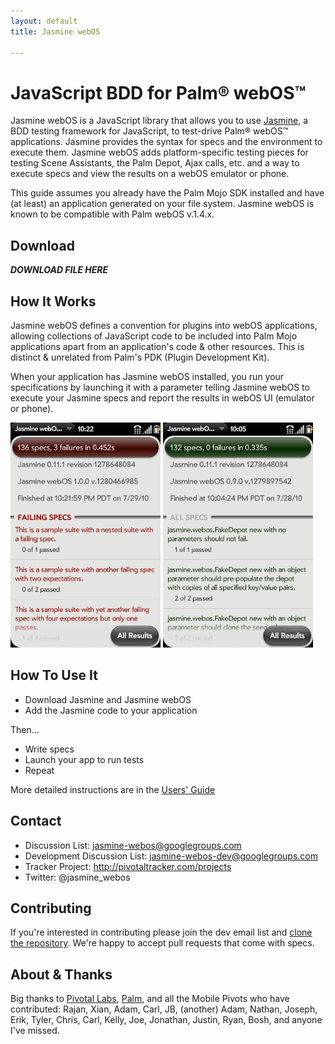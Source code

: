 ```yaml
---
layout: default
title: Jasmine webOS

---
```


# JavaScript BDD for Palm&reg; webOS&trade;

Jasmine webOS is a JavaScript library that allows you to use [Jasmine](http://pivotal.github.com/jasmine), a BDD testing framework for JavaScript, to test-drive Palm&reg; webOS&trade; applications. Jasmine provides the syntax for specs and the environment to execute them. Jasmine webOS adds platform-specific testing pieces for testing Scene Assistants, the Palm Depot, Ajax calls, etc. and a way to execute specs and view the results on a webOS emulator or phone.

This guide assumes you already have the Palm Mojo SDK installed and have (at least) an application generated on your file system. Jasmine webOS is known to be compatible with Palm webOS v.1.4.x.

## Download

___DOWNLOAD FILE HERE___

## How It Works

Jasmine webOS defines a convention for plugins into webOS applications, allowing collections of JavaScript code to be
included into Palm Mojo applications apart from an application's code & other resources. This is distinct & unrelated
from Palm's PDK (Plugin Development Kit).

When your application has Jasmine webOS installed, you run your specifications by launching it with a parameter telling Jasmine webOS to execute your Jasmine specs and report the results in webOS UI (emulator or phone).

<img src="img/red.png" title="Green!" alt="Passing Specs in webOS UI" style="width:240px;">
<img src="img/green_long.png" title="Green!" alt="Passing Specs in webOS UI" style="width:240px;">

## How To Use It

  * Download Jasmine and Jasmine webOS
  * Add the Jasmine code to your application
  
Then...
  
  * Write specs
  * Launch your app to run tests
  * Repeat

More detailed instructions are in the [Users' Guide](guide.html)

## Contact

  * Discussion List: jasmine-webos@googlegroups.com
  * Development Discussion List: jasmine-webos-dev@googlegroups.com
  * Tracker Project: http://pivotaltracker.com/projects
  * Twitter: @jasmine_webos

## Contributing

If you're interested in contributing please join the dev email list and [clone the repository](http://github.com/pivotal/jasmine-webos).  We're happy to accept pull requests that come with specs.

## About & Thanks

Big thanks to [Pivotal Labs](http://pivotallabs.com), [Palm](http://developer.palm.com), and all the Mobile Pivots who have contributed: Rajan, Xian, Adam, Carl, JB, (another) Adam, Nathan, Joseph, Erik, Tyler, Chris, Carl, Kelly, Joe, Jonathan, Justin, Ryan, Bosh, and anyone I've missed.
